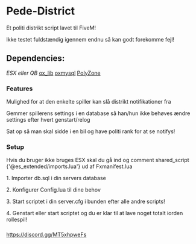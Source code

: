 # Pede-District
<p>Et politi distrikt script lavet til FiveM!</p>
<p>Ikke testet fuldstændig igennem endnu så kan godt forekomme fejl!</p>

## **Dependencies:**
*ESX eller QB*
[ox_lib](<https://github.com/overextended/ox_lib>)
[oxmysql](<https://github.com/overextended/oxmysql>)
[PolyZone](<https://github.com/mkafrin/PolyZone>)

### **Features**
<p>Mulighed for at den enkelte spiller kan slå distrikt notifikationer fra</p>
<p>Gemmer spillerens settings i en database så han/hun ikke behøves ændre settings efter hvert genstart/relog</p>
<p>Sat op så man skal sidde i en bil og have politi rank for at se notifys!</p>

### **Setup**
<p>Hvis du bruger ikke bruges ESX skal du gå ind og comment shared_script {'@es_extended/imports.lua'} ud af Fxmanifest.lua</p>
<p>1. Importer db.sql i din servers database</p>
<p>2. Konfigurer Config.lua til dine behov</p>
<p>3. Start scriptet i din server.cfg i bunden efter alle andre scripts!</p>
<p>4. Genstart eller start scriptet og du er klar til at lave noget totalt iorden rollespil!</p>

###
https://discord.gg/MT5xhpweFs
         
